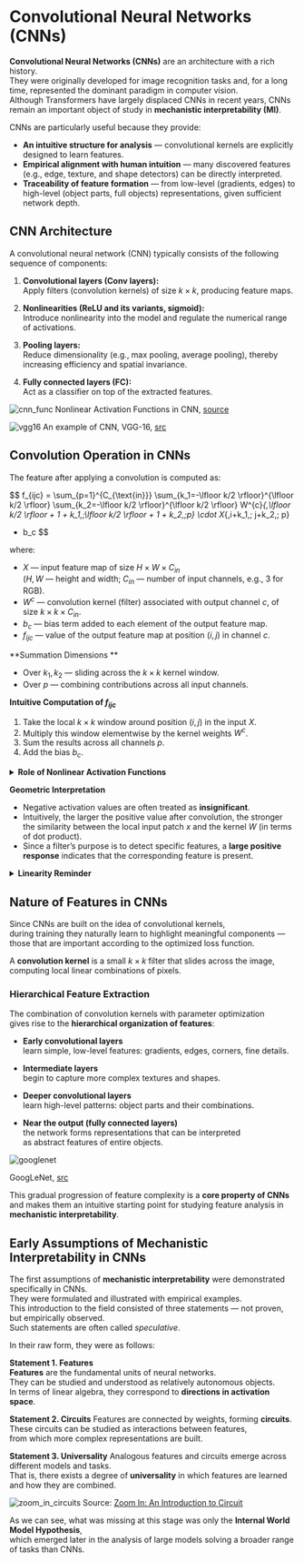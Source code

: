 # **Convolutional Neural Networks (CNNs)** 

**Convolutional Neural Networks (CNNs)** are an architecture with a rich history.  
They were originally developed for image recognition tasks and, for a long time, represented the dominant paradigm in computer vision.  
Although Transformers have largely displaced CNNs in recent years, CNNs remain an important object of study in **mechanistic interpretability (MI)**.  

CNNs are particularly useful because they provide:  

- **An intuitive structure for analysis** — convolutional kernels are explicitly designed to learn features.  
- **Empirical alignment with human intuition** — many discovered features (e.g., edge, texture, and shape detectors) can be directly interpreted.  
- **Traceability of feature formation** — from low-level (gradients, edges) to high-level (object parts, full objects) representations, given sufficient network depth.  

## **CNN Architecture**  

A convolutional neural network (CNN) typically consists of the following sequence of components:  

1. **Convolutional layers (Conv layers):**  
   Apply filters (convolution kernels) of size $k \times k$, producing feature maps.  

2. **Nonlinearities (ReLU and its variants, sigmoid):**  
   Introduce nonlinearity into the model and regulate the numerical range of activations.  

3. **Pooling layers:**  
   Reduce dimensionality (e.g., max pooling, average pooling), thereby increasing efficiency and spatial invariance.  

4. **Fully connected layers (FC):**  
   Act as a classifier on top of the extracted features.  


![cnn_func](https://ucarecdn.com/e2e36bfa-7226-4df4-8794-6f7a023fde80/)
Nonlinear Activation Functions in CNN, [source](https://arxiv.org/pdf/1609.04112)

![vgg16](https://ucarecdn.com/6d815a74-2a65-49a0-a33d-fc3aeafe80bf/)
An example of CNN, VGG-16, [src](https://medium.com/@siddheshb008/vgg-net-architecture-explained-71179310050f)

## **Convolution Operation in CNNs**  

The feature after applying a convolution is computed as:  

$$
f_{ijc} =
\sum_{p=1}^{C_{\text{in}}}
\sum_{k_1=-\lfloor k/2 \rfloor}^{\lfloor k/2 \rfloor}
\sum_{k_2=-\lfloor k/2 \rfloor}^{\lfloor k/2 \rfloor}
W^{c}_{\,\lfloor k/2 \rfloor + 1 + k_1,\;\lfloor k/2 \rfloor + 1 + k_2,\;p}
\cdot X_{\,i+k_1,\; j+k_2,\; p}
+ b_c
$$  

where:  

- $X$ — input feature map of size $H \times W \times C_{in}$  
  ($H, W$ — height and width; $C_{in}$ — number of input channels, e.g., 3 for RGB).  
- $W^c$ — convolution kernel (filter) associated with output channel $c$, of size $k \times k \times C_{in}$.  
- $b_c$ — bias term added to each element of the output feature map.  
- $f_{ijc}$ — value of the output feature map at position $(i, j)$ in channel $c$.  


**Summation Dimensions ** 

- Over $k_1, k_2$ — sliding across the $k \times k$ kernel window.  
- Over $p$ — combining contributions across all input channels.  

**Intuitive Computation of $f_{ijc}$**  

1. Take the local $k \times k$ window around position $(i, j)$ in the input $X$.  
2. Multiply this window elementwise by the kernel weights $W^c$.  
3. Sum the results across all channels $p$.  
4. Add the bias $b_c$.  


<details><summary><strong>Role of Nonlinear Activation Functions</strong></summary>

Nonlinearities are necessary because:  

- <strong>Breaking linearity.</strong>
  Convolution is a linear operation. A stack of purely convolutional layers, no matter how deep,  
  remains a linear model. Nonlinearities (e.g., ReLU, sigmoid) make the network expressive.  

- <strong>Improving stability and feature quality.</strong> 
  Nonlinear functions help prevent exploding activations, improve gradient descent convergence,  
  and suppress insignificant values. This allows the network to distinguish meaningful patterns from noise.  
</details>

**Geometric Interpretation**  

- Negative activation values are often treated as **insignificant**.  
- Intuitively, the larger the positive value after convolution, the stronger the similarity between the local input patch $x$ and the kernel $W$ (in terms of dot product).  
- Since a filter’s purpose is to detect specific features, a **large positive response** indicates that the corresponding feature is present.  


<details><summary><strong>Linearity Reminder</strong></summary>

An operator \(W\) is **linear** if it satisfies:  

1. <strong>Additivity (preserves sums):</strong>
   $$
   W(x_1 + x_2) = W(x_1) + W(x_2)
   $$  

2. <strong>Homogeneity (preserves scalar multiplication):</strong>
   $$
   W(\alpha x) = \alpha W(x), \quad \forall \alpha \in \mathbb{R}
   $$  

</details>

## **Nature of Features in CNNs**  

Since CNNs are built on the idea of convolutional kernels,  
during training they naturally learn to highlight meaningful components —  
those that are important according to the optimized loss function.  

A **convolution kernel** is a small $k \times k$ filter that slides across the image,  
computing local linear combinations of pixels.  


### **Hierarchical Feature Extraction**  

The combination of convolution kernels with parameter optimization  
gives rise to the **hierarchical organization of features**:  

- **Early convolutional layers**  
  learn simple, low-level features: gradients, edges, corners, fine details.  

- **Intermediate layers**  
  begin to capture more complex textures and shapes.  

- **Deeper convolutional layers**  
  learn high-level patterns: object parts and their combinations.  

- **Near the output (fully connected layers)**  
  the network forms representations that can be interpreted  
  as abstract features of entire objects.  

![googlenet](https://ucarecdn.com/f7136fa8-5882-40cf-a06f-2c83f2280561/-/crop/2807x865/0,31/-/preview/)

GoogLeNet, [src](https://distill.pub/2017/feature-visualization/)

This gradual progression of feature complexity is a **core property of CNNs**  
and makes them an intuitive starting point for studying feature analysis in **mechanistic interpretability**.  

## **Early Assumptions of Mechanistic Interpretability in CNNs**  

The first assumptions of **mechanistic interpretability** were demonstrated specifically in CNNs.  
They were formulated and illustrated with empirical examples.  
This introduction to the field consisted of three statements — not proven, but empirically observed.  
Such statements are often called *speculative*.  

In their raw form, they were as follows:  


**Statement 1. Features**  
**Features** are the fundamental units of neural networks.  
They can be studied and understood as relatively autonomous objects.  
In terms of linear algebra, they correspond to **directions in activation space**.  

**Statement 2. Circuits** 
Features are connected by weights, forming **circuits**.  
These circuits can be studied as interactions between features,  
from which more complex representations are built.  

**Statement 3. Universality** 
Analogous features and circuits emerge across different models and tasks.  
That is, there exists a degree of **universality** in which features are learned and how they are combined.  

![zoom_in_circuits](https://ucarecdn.com/ea18fad6-b665-4550-8e23-66501ebddc89/)
Source: [Zoom In: An Introduction to Circuit](https://distill.pub/2020/circuits/zoom-in/)

As we can see, what was missing at this stage was only the **Internal World Model Hypothesis**,  
which emerged later in the analysis of large models solving a broader range of tasks than CNNs.  
